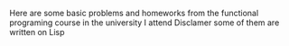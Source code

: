 Here are some basic problems and homeworks from the functional programing course in the university I attend 
Disclamer some of them are written on Lisp
